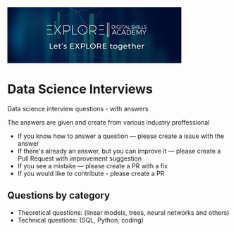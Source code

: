 <img src="img/download (1).png" />

# Data Science Interviews

Data science interview questions - with answers

The answers are given and create from various industry proffessional

* If you know how to answer a question — please create a issue with the answer
* If there's already an answer, but you can improve it — please create a Pull Request with improvement suggestion
* If you see a mistake — please create a PR with a fix
* If you would like to contribute - please create a PR


## Questions by category

* Theoretical questions: (linear models, trees, neural networks and others)
* Technical questions: (SQL, Python, coding)
